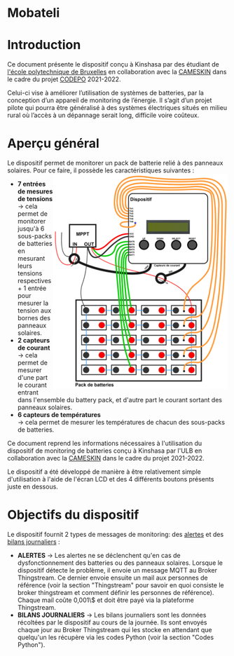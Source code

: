 # Mobateli
<h1> Introduction </h1>
<p> Ce document présente le dispositif conçu à Kinshasa par des étudiant de <a href="https://polytech.ulb.be/">l'école polytechnique de Bruxelles</a> en collaboration avec la <a href="https://www.cameskin.org/" target="_blank">CAMESKIN</a> dans le cadre du projet <a href="https://polytech.ulb.be/fr/international/cellule-de-cooperation-au-developpement" target="_blank">CODEPO</a> 2021-2022. </p>
<p> Celui-ci vise à améliorer l’utilisation de systèmes de batteries, par la conception d’un appareil de monitoring de l’énergie. Il s’agit d’un projet pilote qui pourra être généralisé à des systèmes électriques situés en milieu rural où l’accès à un dépannage serait long, difficile voire coûteux.

<h1> Aperçu général </h1>
Le dispositif permet de monitorer un pack de batterie relié à des panneaux solaires. Pour ce faire, il possède les caractéristiques suivantes :
<img src="CablageDispositifPack.png" width="400" align="right">
<ul>
  <li> <b>7 entrées de mesures de tensions</b>  <br>
    &#x2192; cela permet de monitorer jusqu'à 6 sous-packs de batteries en mesurant leurs tensions respectives + 1 entrée pour mesurer la tension aux bornes des panneaux solaires.  </li>
  <li> <b>2 capteurs de courant </b> <br>
    &#x2192; cela permet de mesurer d'une part le courant entrant dans l'ensemble du battery pack, et d'autre part le courant sortant des panneaux solaires. </li>
  <li> <b>6 capteurs de températures </b> <br>
    &#x2192; cela permet de mesurer les températures de chacun des sous-packs de batteries. </li>
</ul>
  
  Ce document reprend les informations nécessaires à l'utilisation du dispositif de monitoring de batteries 
conçu à Kinshasa par l'ULB en collaboration avec la <a href="https://www.cameskin.org/" target="_blank">CAMESKIN</a> dans le cadre du projet  2021-2022. </p>
<p> Le dispositif a été développé de manière à être relativement simple d'utilisation à l'aide de 
l'écran LCD et des 4 différents boutons présents juste en dessous. </p>

<h1> Objectifs du dispositif </h1>
Le dispositif fournit 2 types de messages de monitoring: des <u>alertes</u> et des <u>bilans journaliers</u> :
<ul>
  <li> <b>ALERTES</b> &#x2192; Les alertes ne se déclenchent qu'en cas de dysfonctionnement des batteries 
  ou des panneaux solaires. Lorsque le dispositif détecte le problème, 
  il envoie un message MQTT au Broker Thingstream. 
  Ce dernier envoie ensuite un mail aux personnes de référence 
  (voir la section "Thingstream" pour savoir en quoi consiste le broker thingstream et 
  comment définir les personnes de référence). Chaque mail coûte 0,001\$ et doit être payé 
  via la plateforme Thingstream. </li>
  
  <li> <b>BILANS JOURNALIERS</b> &#x2192; Les bilans journaliers sont les données récoltées par le 
  dispositif au cours de la journée. Ils sont envoyés chaque jour au Broker Thingstream qui 
  les stocke en attendant que quelqu'un les récupère via les codes Python (voir la section "Codes Python"). </li>
